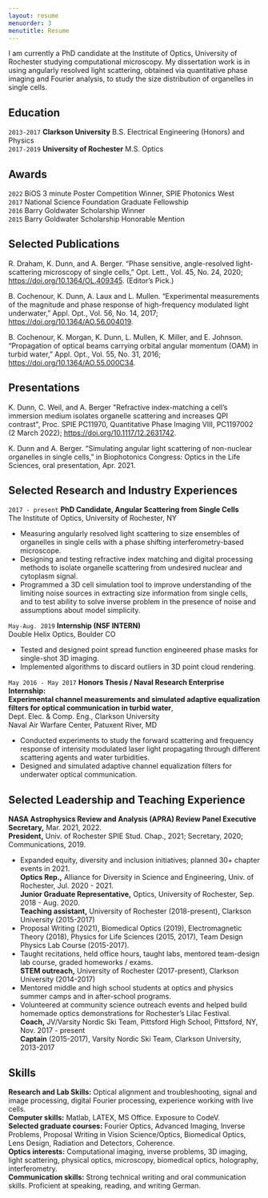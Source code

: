 ```yaml
---
layout: resume
menuorder: 3
menutitle: Resume
---
```

I am currently a PhD candidate at the Institute of Optics, University of Rochester studying computational microscopy. My dissertation work is in using angularly resolved light scattering, obtained via quantitative phase imaging and Fourier analysis, to study the size distribution of organelles in single cells.

## Education

`2013-2017`
__Clarkson University__
B.S. Electrical Engineering (Honors) and Physics  
`2017-2019`
__University of Rochester__
M.S. Optics

## Awards
`2022`
BiOS 3 minute Poster Competition Winner, SPIE Photonics West  
`2017`
National Science Foundation Graduate Fellowship  
`2016`
Barry Goldwater Scholarship Winner  
`2015`
Barry Goldwater Scholarship Honorable Mention

## Selected Publications

<!-- A list is also available [online](https://scholar.google.co.uk/citations?user=LTOTl0YAAAAJ) -->

R. Draham, K. Dunn, and A. Berger. “Phase sensitive, angle-resolved light-scattering microscopy of single cells,”
Opt. Lett., Vol. 45, No. 24, 2020; <https://doi.org/10.1364/OL.409345>. (Editor’s Pick.)

B. Cochenour, K. Dunn, A. Laux and L. Mullen. “Experimental measurements of the magnitude and phase
response of high-frequency modulated light underwater,” Appl. Opt., Vol. 56, No. 14, 2017; <https://doi.org/10.1364/AO.56.004019>.

B. Cochenour, K. Morgan, K. Dunn, L. Mullen, K. Miller, and E. Johnson. “Propagation of optical beams carrying
orbital angular momentum (OAM) in turbid water,” Appl. Opt., Vol. 55, No. 31, 2016; <https://doi.org/10.1364/AO.55.000C34>.

## Presentations

K. Dunn, C. Weil, and A. Berger "Refractive index-matching a cell’s immersion medium isolates organelle scattering and increases QPI contrast", Proc. SPIE PC11970, Quantitative Phase Imaging VIII, PC1197002 (2 March 2022); <https://doi.org/10.1117/12.2631742>.

K. Dunn and A. Berger. “Simulating angular light scattering of non-nuclear organelles in single cells,” in
Biophotonics Congress: Optics in the Life Sciences, oral presentation, Apr. 2021.

## Selected Research and Industry Experiences

`2017 - present`
__PhD Candidate, Angular Scattering from Single Cells__  
The Institute of Optics, University of Rochester, NY
+ Measuring angularly resolved light scattering to size ensembles of organelles in single cells with a phase shifting interferometry-based microscope.  
+ Designing and testing refractive index matching and digital processing methods to isolate organelle scattering from undesired nuclear and cytoplasm signal.  
+ Programmed a 3D cell simulation tool to improve understanding of the limiting noise sources in extracting size information from single cells, and to test ability to solve inverse problem in the presence of noise and assumptions about model simplicity.

`May-Aug. 2019`
__Internship (NSF INTERN)__  
Double Helix Optics, Boulder CO  
+ Tested and designed point spread function engineered phase masks for single-shot 3D imaging.  
+ Implemented algorithms to discard outliers in 3D point cloud rendering.

`May 2016 - May 2017`
__Honors Thesis / Naval Research Enterprise Internship:  
Experimental channel measurements and simulated adaptive equalization filters for optical communication in turbid water__,  
Dept. Elec. & Comp. Eng., Clarkson University  
Naval Air Warfare Center, Patuxent River, MD  
+ Conducted experiments to study the forward scattering and frequency response of intensity modulated laser light propagating through different scattering agents and water turbidities.  
+ Designed and simulated adaptive channel equalization filters for underwater optical communication.

## Selected Leadership and Teaching Experience
__NASA Astrophysics Review and Analysis (APRA) Review Panel Executive Secretary,__ Mar. 2021, 2022.  
__President,__ Univ. of Rochester SPIE Stud. Chap., 2021; Secretary, 2020; Communications, 2019.  
+ Expanded equity, diversity and inclusion initiatives; planned 30+ chapter events in 2021.  
__Optics Rep.,__ Alliance for Diversity in Science and Engineering, Univ. of Rochester, Jul. 2020 - 2021.  
__Junior Graduate Representative,__ Optics, University of Rochester, Sep. 2018 - Aug. 2020.  
__Teaching assistant,__ University of Rochester (2018-present), Clarkson University (2015-2017)
+ Proposal Writing (2021), Biomedical Optics (2019), Electromagnetic Theory (2018), Physics for Life Sciences (2015, 2017), Team Design Physics Lab Course (2015-2017). 
+ Taught recitations, held office hours, taught labs, mentored team-design lab course, graded homeworks / exams.  
__STEM outreach,__ University of Rochester (2017-present), Clarkson University (2014-2017)
+ Mentored middle and high school students at optics and physics summer camps and in after-school programs.  
+ Volunteered at community science outreach events and helped build homemade optics demonstrations for Rochester’s Lilac Festival.  
__Coach,__ JV/Varsity Nordic Ski Team, Pittsford High School, Pittsford, NY, Nov. 2017 - present  
__Captain__ (2015-2017), Varsity Nordic Ski Team, Clarkson University, 2013-2017


## Skills
__Research and Lab Skills:__ Optical alignment and troubleshooting, signal and image processing, digital Fourier processing, experience working with live cells.  
__Computer skills:__ Matlab, LATEX, MS Office. Exposure to CodeV.  
__Selected graduate courses:__ Fourier Optics, Advanced Imaging, Inverse Problems, Proposal Writing in Vision Science/Optics, Biomedical Optics, Lens Design, Radiation and Detectors, Coherence.  
__Optics interests:__ Computational imaging, inverse problems, 3D imaging, light scattering, physical optics, microscopy, biomedical optics, holography, interferometry.  
__Communication skills:__ Strong technical writing and oral communication skills. Proficient at speaking, reading, and writing German.

<!-- ### Footer

Last updated: April 2022 -->
